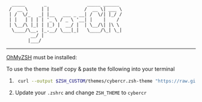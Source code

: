 ```
  _____       _               _____ ______ 
 /  __ \     | |             /  __ \| ___ \
 | /  \/_   _| |__   ___ _ __| /  \/| |_/ /
 | |   | | | | '_ \ / _ \ '__| |    |    / 
 | \__/\ |_| | |_) |  __/ |  | \__/\| |\ \ 
  \____/\__, |_.__/ \___|_|   \____/\_| \_|
         __/ |                             
        |___/                              
```
---
[OhMyZSH](https://ohmyz.sh) must be installed:


To use the theme itself copy & paste the following into your terminal
1. ```bash
    curl --output $ZSH_CUSTOM/themes/cybercr.zsh-theme "https://raw.githubusercontent.com/NrdyN8/CyberCR/refs/heads/main/cybercr.zsh-theme"
    ```
2. Update your `.zshrc` and change `ZSH_THEME` to `cybercr`